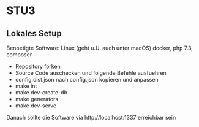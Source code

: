 STU3
====

Lokales Setup
-------------

Benoetigte Software: Linux (geht u.U. auch unter macOS) docker, php 7.3,
composer

- Repository forken
- Source Code auschecken und folgende Befehle ausfuehren
- config.dist.json nach config.json kopieren und anpassen
- make int
- make dev-create-db
- make generators
- make dev-serve

Danach sollte die Software via http://localhost:1337 erreichbar sein
